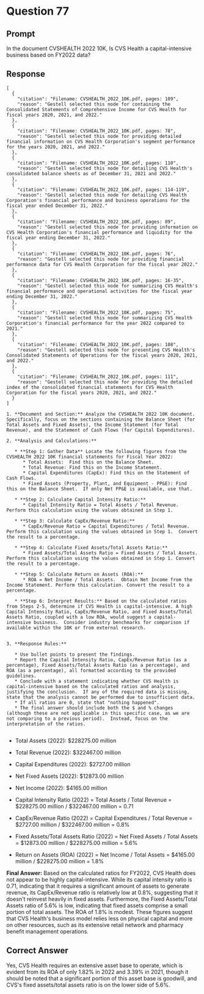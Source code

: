 # Question 77

## Prompt

In the document CVSHEALTH 2022 10K, Is CVS Health a capital-intensive business based on FY2022 data?

## Response

```results
[
  {
    "citation": "Filename: CVSHEALTH_2022_10K.pdf, pages: 109",
    "reason": "Gestell selected this node for containing the Consolidated Statements of Comprehensive Income for CVS Health for fiscal years 2020, 2021, and 2022."
  },
  {
    "citation": "Filename: CVSHEALTH_2022_10K.pdf, pages: 78",
    "reason": "Gestell selected this node for providing detailed financial information on CVS Health Corporation's segment performance for the years 2020, 2021, and 2022."
  },
  {
    "citation": "Filename: CVSHEALTH_2022_10K.pdf, pages: 110",
    "reason": "Gestell selected this node for detailing CVS Health's consolidated balance sheets as of December 31, 2021 and 2022."
  },
  {
    "citation": "Filename: CVSHEALTH_2022_10K.pdf, pages: 114-119",
    "reason": "Gestell selected this node for detailing CVS Health Corporation's financial performance and business operations for the fiscal year ended December 31, 2022."
  },
  {
    "citation": "Filename: CVSHEALTH_2022_10K.pdf, pages: 89",
    "reason": "Gestell selected this node for providing information on CVS Health Corporation's financial performance and liquidity for the fiscal year ending December 31, 2022."
  },
  {
    "citation": "Filename: CVSHEALTH_2022_10K.pdf, pages: 76",
    "reason": "Gestell selected this node for providing financial performance data for CVS Health Corporation for the fiscal year 2022."
  },
  {
    "citation": "Filename: CVSHEALTH_2022_10K.pdf, pages: 16-35",
    "reason": "Gestell selected this node for summarizing CVS Health's financial performance and operational activities for the fiscal year ending December 31, 2022."
  },
  {
    "citation": "Filename: CVSHEALTH_2022_10K.pdf, pages: 75",
    "reason": "Gestell selected this node for summarizing CVS Health Corporation's financial performance for the year 2022 compared to 2021."
  },
  {
    "citation": "Filename: CVSHEALTH_2022_10K.pdf, pages: 108",
    "reason": "Gestell selected this node for presenting CVS Health's Consolidated Statements of Operations for the fiscal years 2020, 2021, and 2022."
  },
  {
    "citation": "Filename: CVSHEALTH_2022_10K.pdf, pages: 111",
    "reason": "Gestell selected this node for providing the detailed index of the consolidated financial statements for CVS Health Corporation for the fiscal years 2020, 2021, and 2022."
  }
]
```

```cot
1. **Document and Section:** Analyze the CVSHEALTH 2022 10K document.  Specifically, focus on the sections containing the Balance Sheet (for Total Assets and Fixed Assets), the Income Statement (for Total Revenue), and the Statement of Cash Flows (for Capital Expenditures).

2. **Analysis and Calculations:**

   * **Step 1: Gather Data** Locate the following figures from the CVSHEALTH 2022 10K financial statements for Fiscal Year 2022:
      * Total Assets:  Find this on the Balance Sheet.
      * Total Revenue: Find this on the Income Statement.
      * Capital Expenditures (CapEx): Find this on the Statement of Cash Flows.
      * Fixed Assets (Property, Plant, and Equipment - PP&E): Find this on the Balance Sheet.  If only Net PP&E is available, use that.

   * **Step 2: Calculate Capital Intensity Ratio:**
      * Capital Intensity Ratio = Total Assets / Total Revenue.  Perform this calculation using the values obtained in Step 1.

   * **Step 3: Calculate CapEx/Revenue Ratio:**
      * CapEx/Revenue Ratio = Capital Expenditures / Total Revenue. Perform this calculation using the values obtained in Step 1.  Convert the result to a percentage.

   * **Step 4: Calculate Fixed Assets/Total Assets Ratio:**
      * Fixed Assets/Total Assets Ratio = Fixed Assets / Total Assets. Perform this calculation using the values obtained in Step 1. Convert the result to a percentage.

   * **Step 5: Calculate Return on Assets (ROA):**
      * ROA = Net Income / Total Assets.  Obtain Net Income from the Income Statement. Perform this calculation. Convert the result to a percentage.

   * **Step 6: Interpret Results:** Based on the calculated ratios from Steps 2-5, determine if CVS Health is capital-intensive. A high Capital Intensity Ratio, CapEx/Revenue Ratio, and Fixed Assets/Total Assets Ratio, coupled with a low ROA, would suggest a capital-intensive business.  Consider industry benchmarks for comparison if available within the 10K or from external research.


3. **Response Rules:**

   * Use bullet points to present the findings.
   * Report the Capital Intensity Ratio, CapEx/Revenue Ratio (as a percentage), Fixed Assets/Total Assets Ratio (as a percentage), and ROA (as a percentage), all formatted according to the provided guidelines.
   * Conclude with a statement indicating whether CVS Health is capital-intensive based on the calculated ratios and analysis, justifying the conclusion.  If any of the required data is missing, state that the analysis cannot be performed due to insufficient data.
   * If all ratios are 0, state that "nothing happened".
   * The final answer should include both the $ and % changes (although these are not applicable in this specific case, as we are not comparing to a previous period).  Instead, focus on the interpretation of the ratios.


```

- Total Assets (2022): $228275.00 million
- Total Revenue (2022): $322467.00 million
- Capital Expenditures (2022): $2727.00 million
- Net Fixed Assets (2022): $12873.00 million
- Net Income (2022): $4165.00 million

- Capital Intensity Ratio (2022) = Total Assets / Total Revenue = $228275.00 million / $322467.00 million = 0.71
- CapEx/Revenue Ratio (2022) = Capital Expenditures / Total Revenue = $2727.00 million / $322467.00 million = 0.8%
- Fixed Assets/Total Assets Ratio (2022) = Net Fixed Assets / Total Assets = $12873.00 million / $228275.00 million = 5.6%
- Return on Assets (ROA) (2022) = Net Income / Total Assets = $4165.00 million / $228275.00 million = 1.8%

**Final Answer:** Based on the calculated ratios for FY2022, CVS Health does not appear to be highly capital-intensive. While its capital intensity ratio is 0.71, indicating that it requires a significant amount of assets to generate revenue, its CapEx/Revenue ratio is relatively low at 0.8%, suggesting that it doesn't reinvest heavily in fixed assets. Furthermore, the Fixed Assets/Total Assets ratio of 5.6% is low, indicating that fixed assets comprise a small portion of total assets. The ROA of 1.8% is modest. These figures suggest that CVS Health's business model relies less on physical capital and more on other resources, such as its extensive retail network and pharmacy benefit management operations.

## Correct Answer

Yes, CVS Health requires an extensive asset base to operate, which is evident from its ROA of only 1.82% in 2022 and 3.39% in 2021, though it should be noted that a significant portion of this asset base is goodwill, and CVS's fixed assets/total assets ratio is on the lower side of 5.6%.
